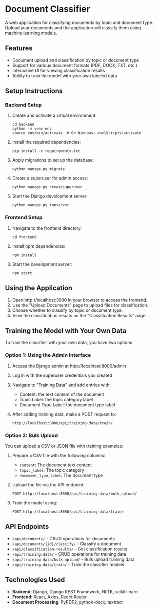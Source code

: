 # Document Classifier

A web application for classifying documents by topic and document type. Upload your documents and the application will classify them using machine learning models.

## Features

- Document upload and classification by topic or document type
- Support for various document formats (PDF, DOCX, TXT, etc.)
- Interactive UI for viewing classification results
- Ability to train the model with your own labeled data

## Setup Instructions

### Backend Setup

1. Create and activate a virtual environment:
   ```
   cd backend
   python -m venv env
   source env/bin/activate  # On Windows: env\Scripts\activate
   ```

2. Install the required dependencies:
   ```
   pip install -r requirements.txt
   ```

3. Apply migrations to set up the database:
   ```
   python manage.py migrate
   ```

4. Create a superuser for admin access:
   ```
   python manage.py createsuperuser
   ```

5. Start the Django development server:
   ```
   python manage.py runserver
   ```

### Frontend Setup

1. Navigate to the frontend directory:
   ```
   cd frontend
   ```

2. Install npm dependencies:
   ```
   npm install
   ```

3. Start the development server:
   ```
   npm start
   ```

## Using the Application

1. Open http://localhost:3000 in your browser to access the frontend.
2. Use the "Upload Documents" page to upload files for classification.
3. Choose whether to classify by topic or document type.
4. View the classification results on the "Classification Results" page.

## Training the Model with Your Own Data

To train the classifier with your own data, you have two options:

### Option 1: Using the Admin Interface

1. Access the Django admin at http://localhost:8000/admin
2. Log in with the superuser credentials you created
3. Navigate to "Training Data" and add entries with:
   - Content: the text content of the document
   - Topic Label: the topic category label
   - Document Type Label: the document type label

4. After adding training data, make a POST request to:
   ```
   http://localhost:8000/api/training-data/train/
   ```

### Option 2: Bulk Upload

You can upload a CSV or JSON file with training examples:

1. Prepare a CSV file with the following columns:
   - `content`: The document text content
   - `topic_label`: The topic category
   - `document_type_label`: The document type

2. Upload the file via the API endpoint:
   ```
   POST http://localhost:8000/api/training-data/bulk_upload/
   ```

3. Train the model using:
   ```
   POST http://localhost:8000/api/training-data/train/
   ```

## API Endpoints

- `/api/documents/` - CRUD operations for documents
- `/api/documents/{id}/classify/` - Classify a document
- `/api/classification-results/` - Get classification results
- `/api/training-data/` - CRUD operations for training data
- `/api/training-data/bulk_upload/` - Bulk upload training data
- `/api/training-data/train/` - Train the classifier models

## Technologies Used

- **Backend**: Django, Django REST Framework, NLTK, scikit-learn
- **Frontend**: React, Axios, React Router
- **Document Processing**: PyPDF2, python-docx, textract
